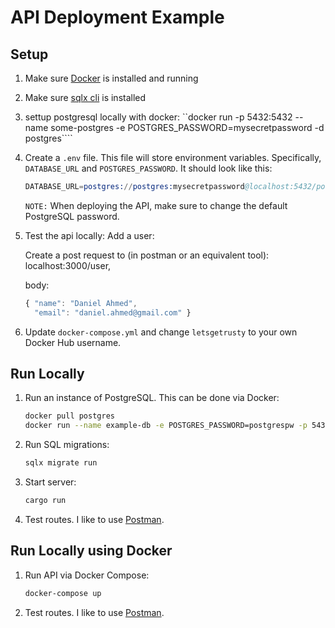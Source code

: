 # API Deployment Example

## Setup

1. Make sure [Docker](https://www.docker.com/) is installed and running
2. Make sure [sqlx cli](https://crates.io/crates/sqlx-cli) is installed
3. settup postgresql locally with docker: ``docker run -p 5432:5432 --name some-postgres -e POSTGRES_PASSWORD=mysecretpassword -d postgres````
4. Create a `.env` file. This file will store environment variables. Specifically, `DATABASE_URL` and `POSTGRES_PASSWORD`. It should look like this:
    ```s
    DATABASE_URL=postgres://postgres:mysecretpassword@localhost:5432/postgres
    ```
    `NOTE:` When deploying the API, make sure to change the default PostgreSQL password.
5. Test the api locally: Add a user:
    
   Create a post request to (in postman or an equivalent tool): localhost:3000/user, 
   
   body: 
   ```javascript
   { "name": "Daniel Ahmed",
     "email": "daniel.ahmed@gmail.com" }
   ```
6. Update `docker-compose.yml` and change `letsgetrusty` to your own Docker Hub username. 

## Run Locally
1. Run an instance of PostgreSQL. This can be done via Docker:
    ```bash
    docker pull postgres
    docker run --name example-db -e POSTGRES_PASSWORD=postgrespw -p 5432:5432 -d postgres
    ```
2. Run SQL migrations:
    ```bash
    sqlx migrate run
    ```
3. Start server:
    ```bash
    cargo run
    ```
4. Test routes. I like to use [Postman](https://www.postman.com/).

## Run Locally using Docker
1. Run API via Docker Compose:
    ```bash
    docker-compose up
    ```
2. Test routes. I like to use [Postman](https://www.postman.com/).
